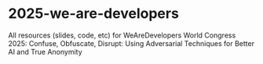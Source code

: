 # 2025-we-are-developers
All resources (slides, code, etc) for WeAreDevelopers World Congress 2025: Confuse, Obfuscate, Disrupt: Using Adversarial Techniques for Better AI and True Anonymity
